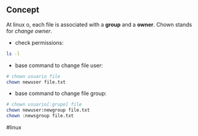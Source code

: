 ## Concept

At linux o, each file is associated with a **group** and a **owner**. Chown stands for *change owner*. 

* check permissions:
```bash
ls -l
```

* base command to change file user:
```bash
# chown usuario file
chown newuser file.txt
```

* base command to change file group:
```bash
# chown usuario[:grupo] file
chown newuser:newgroup file.txt
chown :newsgroup file.txt
```

#linux 